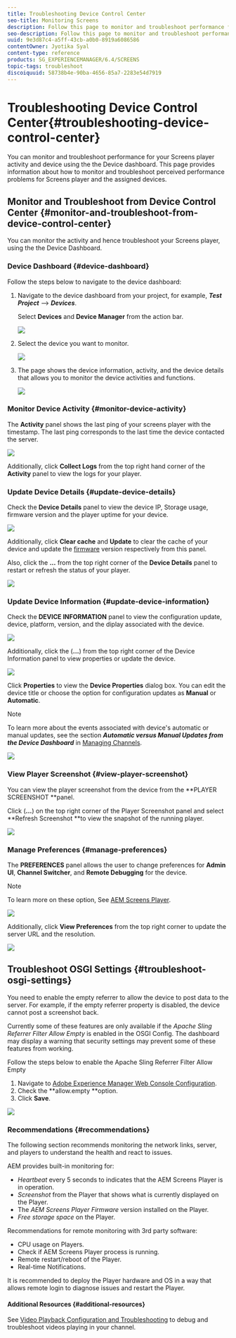 ```yaml
---
title: Troubleshooting Device Control Center
seo-title: Monitoring Screens
description: Follow this page to monitor and troubleshoot performance for your Screens player activity and device using the the Device dashboard.
seo-description: Follow this page to monitor and troubleshoot performance for your Screens player activity and device using the the Device dashboard.
uuid: 9e3d87c4-a5ff-43cb-a0b0-8919a6086586
contentOwner: Jyotika Syal
content-type: reference
products: SG_EXPERIENCEMANAGER/6.4/SCREENS
topic-tags: troubleshoot
discoiquuid: 58738b4e-90ba-4656-85a7-2283e54d7919
---
```


# Troubleshooting Device Control Center{#troubleshooting-device-control-center}

You can monitor and troubleshoot performance for your Screens player activity and device using the the Device dashboard. This page provides information about how to monitor and troubleshoot perceived performance problems for Screens player and the assigned devices.

## Monitor and Troubleshoot from Device Control Center {#monitor-and-troubleshoot-from-device-control-center}

You can monitor the activity and hence troubleshoot your Screens player, using the the Device Dashboard.

### Device Dashboard {#device-dashboard}

Follow the steps below to navigate to the device dashboard:

1. Navigate to the device dashboard from your project, for example, ***Test Project*** --&gt; ***Devices***.

   Select **Devices** and **Device Manager** from the action bar.

   ![](assets/chlimage_1-51.png)

1. Select the device you want to monitor.

   ![](assets/chlimage_1-52.png)

1. The page shows the device information, activity, and the device details that allows you to monitor the device activities and functions.

   ![](assets/chlimage_1-53.png)

### Monitor Device Activity {#monitor-device-activity}

The **Activity** panel shows the last ping of your screens player with the timestamp. The last ping corresponds to the last time the device contacted the server.

![](assets/chlimage_1-54.png)

Additionally, click **Collect Logs** from the top right hand corner of the **Activity** panel to view the logs for your player.

### Update Device Details {#update-device-details}

Check the **Device Details** panel to view the device IP, Storage usage, firmware version and the player uptime for your device.

![](assets/chlimage_1-55.png)

Additionally, click **Clear cache** and **Update** to clear the cache of your device and update the [firmware](/help/screens/screens-glossary.md) version respectively from this panel.

Also, click the **...** from the top right corner of the **Device Details** panel to restart or refresh the status of your player.

![](assets/chlimage_1-56.png) 

### Update Device Information {#update-device-information}

Check the **DEVICE INFORMATION** panel to view the configuration update, device, platform, version, and the diplay associated with the device.

![](assets/chlimage_1-57.png)

Additionally, click the (**...**) from the top right corner of the Device Information panel to view properties or update the device.

![](assets/chlimage_1-58.png)

Click **Properties** to view the **Device Properties** dialog box. You can edit the device title or choose the option for configuration updates as **Manual** or **Automatic**.

>[!NOTE]
>
>To learn more about the events associated with device's automatic or manual updates, see the section ***Automatic versus Manual Updates from the Device Dashboard*** in [Managing Channels](/help/screens/managing-channels.md).

![](assets/chlimage_1-59.png) 

### View Player Screenshot {#view-player-screenshot}

You can view the player screenshot from the device from the **PLAYER SCREENSHOT **panel.

Click (**...**) on the top right corner of the Player Screenshot panel and select **Refresh Screenshot **to view the snapshot of the running player.

![](assets/chlimage_1-60.png) 

### Manage Preferences {#manage-preferences}

The **PREFERENCES** panel allows the user to change preferences for **Admin UI**, **Channel Switcher**, and **Remote Debugging** for the device.

>[!NOTE]
>
>To learn more on these option, See [AEM Screens Player](/help/sites/authoring/using/working-with-screens-player.md).

![](assets/chlimage_1-61.png)

Additionally, click **View Preferences** from the top right corner to update the server URL and the resolution.

![](assets/chlimage_1-62.png) 

## Troubleshoot OSGI Settings {#troubleshoot-osgi-settings}

You need to enable the empty referrer to allow the device to post data to the server. For example, if the empty referrer property is disabled, the device cannot post a screenshot back.

Currently some of these features are only available if the *Apache Sling Referrer Filter Allow Empty* is enabled in the OSGI Config. The dashboard may display a warning that security settings may prevent some of these features from working.

Follow the steps below to enable the Apache Sling Referrer Filter Allow Empty

1. Navigate to [Adobe Experience Manager Web Console Configuration](http://localhost:4502/system/console/configMgr/org.apache.sling.security.impl.ReferrerFilter).
1. Check the **allow.empty **option.
1. Click **Save**.

![](assets/chlimage_1-63.png) 

### Recommendations {#recommendations}

The following section recommends monitoring the network links, server, and players to understand the health and react to issues.

AEM provides built-in monitoring for:

* *Heartbeat* every 5 seconds to indicates that the AEM Screens Player is in operation.
* *Screenshot* from the Player that shows what is currently displayed on the Player.
* The *AEM Screens Player Firmware* version installed on the Player.
* *Free storage space* on the Player.

Recommendations for remote monitoring with 3rd party software:

* CPU usage on Players.
* Check if AEM Screens Player process is running.
* Remote restart/reboot of the Player.
* Real-time Notifications.

It is recommended to deploy the Player hardware and OS in a way that allows remote login to diagnose issues and restart the Player.

#### Additional Resources {#additional-resources}

See [Video Playback Configuration and Troubleshooting](/help/screens/troubleshoot-videos.md) to debug and troubleshoot videos playing in your channel.
